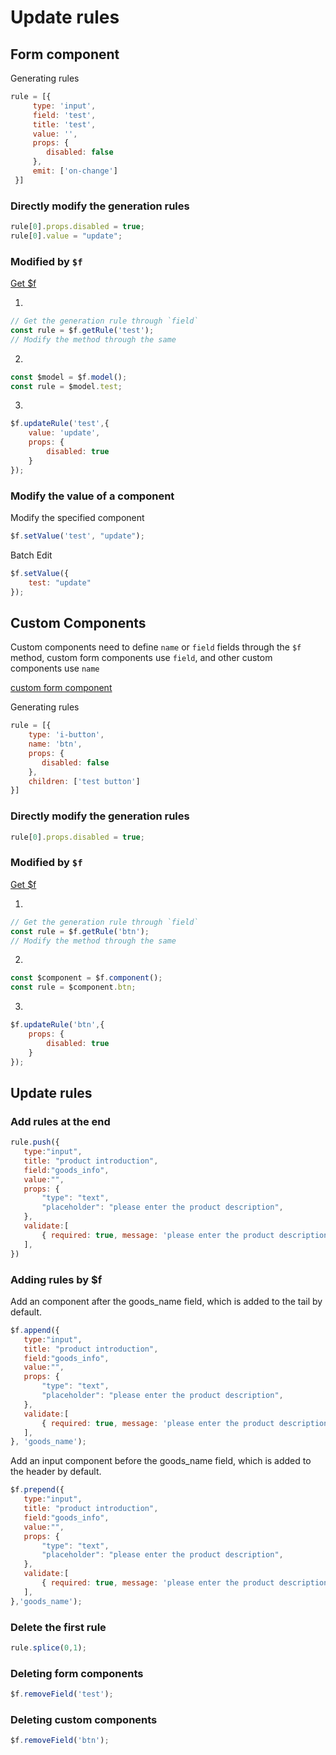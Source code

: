 # Update rules


## Form component
Generating rules

```js
rule = [{
     type: 'input',
     field: 'test',
     title: 'test',
     value: '',
     props: {
        disabled: false
     },
     emit: ['on-change']
 }]
```

### Directly modify the generation rules

```js
rule[0].props.disabled = true;
rule[0].value = "update";
```

### Modified by `$f`
[Get $f](/en/v2/guide/instance.html)

1.
```js
// Get the generation rule through `field`
const rule = $f.getRule('test');
// Modify the method through the same
```

2.
```js
const $model = $f.model();
const rule = $model.test;
```

3.
```js
$f.updateRule('test',{
    value: 'update',
    props: {
        disabled: true
    }
});
```


### Modify the value of a component
Modify the specified component
```js
$f.setValue('test', "update");
```
Batch Edit
```js
$f.setValue({
    test: "update"
});
```

## Custom Components

Custom components need to define `name` or `field` fields through the `$f` method, custom form components use `field`, and other custom components use `name`

[custom form component](/en/v2/guide/custom-component.html)

Generating rules
```js
rule = [{
    type: 'i-button',
    name: 'btn',
    props: {
       disabled: false
    },
    children: ['test button']
}]
```


### Directly modify the generation rules

```js
rule[0].props.disabled = true;
```

### Modified by `$f`
[Get $f](/v2/guide/instance.html)

1.
```js
// Get the generation rule through `field`
const rule = $f.getRule('btn');
// Modify the method through the same
```

2.
```js
const $component = $f.component();
const rule = $component.btn;
```

3.
```js
$f.updateRule('btn',{
    props: {
        disabled: true
    }
});
```


## Update rules

### Add rules at the end

```js
rule.push({
   type:"input",
   title: "product introduction",
   field:"goods_info",
   value:"",
   props: {
       "type": "text",
       "placeholder": "please enter the product description",
   },
   validate:[
       { required: true, message: 'please enter the product description', trigger: 'blur' },
   ],
})
```

### Adding rules by $f

Add an component after the goods_name field, which is added to the tail by default.
```js
$f.append({
   type:"input",
   title: "product introduction",
   field:"goods_info",
   value:"",
   props: {
       "type": "text",
       "placeholder": "please enter the product description",
   },
   validate:[
       { required: true, message: 'please enter the product description', trigger: 'blur' },
   ],
}, 'goods_name');
```

Add an input component before the goods_name field, which is added to the header by default.
```js
$f.prepend({
   type:"input",
   title: "product introduction",
   field:"goods_info",
   value:"",
   props: {
       "type": "text",
       "placeholder": "please enter the product description",
   },
   validate:[
       { required: true, message: 'please enter the product description', trigger: 'blur' },
   ],
},'goods_name');
```

### Delete the first rule
```js
rule.splice(0,1);
```
### Deleting form components
```js
$f.removeField('test');
```
### Deleting custom components
```js
$f.removeField('btn');
```